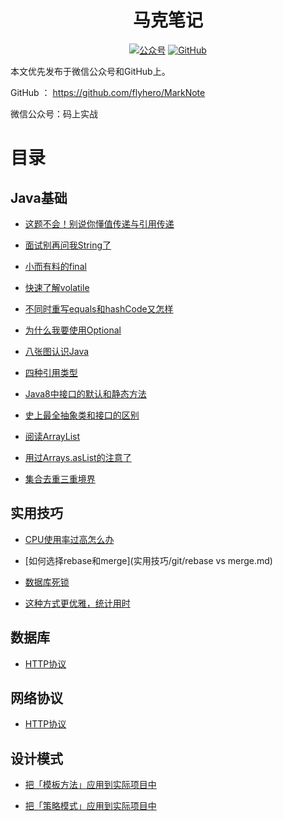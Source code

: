 <h1 align="center">马克笔记</h1>

<p align="center">
  <a href="#公众号"><img src="https://img.shields.io/badge/%E5%85%AC%E4%BC%97%E5%8F%B7-码上实战-brigthgreen.svg" alt="公众号"></a>
  <a href="https://github.com/flyhero/MarkNote"><img src="https://img.shields.io/github/stars/flyhero/notebook.svg?style=social" alt="GitHub"></a>
    
</p>

本文优先发布于微信公众号和GitHub上。

GitHub ： https://github.com/flyhero/MarkNote

微信公众号：码上实战


# 目录

## Java基础

- [这题不会！别说你懂值传递与引用传递](Java基础/Java值传递/这题不会！别说你懂值传递与引用传递.md)

- [面试别再问我String了](Java基础/String类详解/面试别再问我String了.md)

- [小而有料的final](Java基础/final关键字/小而有料的final.md)

- [快速了解volatile](Java基础/volatile关键字/volatile.md)

- [不同时重写equals和hashCode又怎样](Java基础/equals和hashCode/不同时重写equals和hashCode又怎样!.md)

- [为什么我要使用Optional](Java基础/为什么我要使用Optional/Optional.md)

- [八张图认识Java](Java基础/八张图认识Java/八图认Java.md)

- [四种引用类型](Java基础/四种引用类型/强、软、弱、虚引用的区别和使用.md)

- [Java8中接口的默认和静态方法](Java基础/抽象类和接口的区别/Java8接口的默认和静态方法.md)

- [史上最全抽象类和接口的区别](Java基础/抽象类和接口的区别/抽象类和接口的区别.md)

- [阅读ArrayList](Java基础/源码阅读/读ArrayList.md)

- [用过Arrays.asList的注意了](Java基础/错用Arrays.asList/用过Arrays.asList的注意了.md)

- [集合去重三重境界](Java基础/集合去重三重境界/集合去重三重境界.md)

## 实用技巧

- [CPU使用率过高怎么办](实用技巧/CPU使用率过高/CPU使用率过高怎么办.md)

- [如何选择rebase和merge](实用技巧/git/rebase vs merge.md)

- [数据库死锁](实用技巧/数据库死锁/数据库死锁.md)

- [这种方式更优雅，统计用时](实用技巧/统计用时/这种方式更优雅，统计用时.md)

## 数据库

- [HTTP协议](数据库/数据类型选择/如何选择合适的数据类型.md)

## 网络协议

- [HTTP协议](网络协议/HTTP/一个HTTP打趴80%25面试者.md)

## 设计模式

- [把「模板方法」应用到实际项目中](设计模式/模板方法/把「模板方法」应用到实际项目中.md)

- [把「策略模式」应用到实际项目中](设计模式/策略模式/把「策略模式」应用到实际项目中.md)
